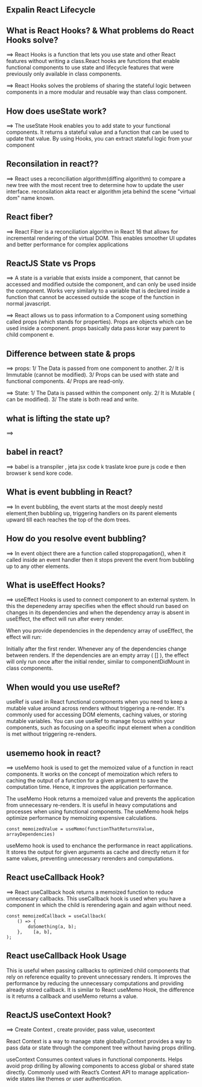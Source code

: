 ## Expalin React Lifecycle


## What is React Hooks? & What problems do React Hooks solve?
==> React Hooks is a function that lets you use state and other React features without writing a class.React hooks are functions that enable functional components to use state and lifecycle features that were previously only available in class components. 

==> React Hooks solves the problems of sharing the stateful logic between components in a more modular and reusable way than class component.

## How does useState work?
==> The useState Hook enables you to add state to your functional components. It returns a stateful value and a function that can be used to update that value. By using Hooks, you can extract stateful logic from your component

## Reconsilation in react??
==> React uses a reconciliation algorithm(diffing algorithm) to compare a new tree with the most recent tree to determine how to update the user interface. reconsilation akta react er algorithm jeta behind the scene "virtual dom" name known.

## React fiber?
==> React Fiber is a reconciliation algorithm in React 16 that allows for incremental rendering of the virtual DOM. This enables smoother UI updates and better performance for complex applications

## ReactJS State vs Props
==> A state is a variable that exists inside a component, that cannot be accessed and modified outside the component, and can only be used inside the component. Works very similarly to a variable that is declared inside a function that cannot be accessed outside the scope of the function in normal javascript.

==> React allows us to pass information to a Component using something called props (which stands for properties). Props are objects which can be used inside a component. props basically data pass korar way parent to child component e.

## Difference between state & props

==> props: 
1/ The Data is passed from one component to another.
2/ It is Immutable (cannot be modified).
3/ Props can be used with state and functional components.
4/ Props are read-only.

==> State:
1/ The Data is passed within the component only.
2/ It is Mutable ( can be modified).
3/ The state is both read and write.

## what is lifting the state up?
==> 

## babel in react?
==> babel is a transpiler , jeta jsx code k traslate kroe pure js code e then browser k send kore code.

## What is event bubbling in React?
==> In event bubbling, the event starts at the most deeply nestd element,then bubbling up, triggering handlers on its parent elements upward till each reaches the top of the dom trees.

## How do you resolve event bubbling?
==> In event object there are a function called stoppropagation(), when it called inside an event handler then it stops prevent the event from bubbling up to any other elements.

## What is useEffect Hooks?
==> useEffect Hooks is used to connect component to an external system. In this the depenedeny array specifies when the effect should run based on changes in its dependencies and when the dependency array is absent in useEffect, the effect will run after every render.

When you provide dependencies in the dependency array of useEffect, the effect will run:

Initially after the first render.
Whenever any of the dependencies change between renders.
If the dependencies are an empty array ( [] ), the effect will only run once after the initial render, similar to componentDidMount in class components.

## When would you use useRef?
useRef is used in React functional components when you need to keep a mutable value around across renders without triggering a re-render. It's commonly used for accessing DOM elements, caching values, or storing mutable variables. You can use useRef to manage focus within your components, such as focusing on a specific input element when a condition is met without triggering re-renders.


## usememo hook in react?
==> useMemo hook is used to get the memoized value of a function in react components. It works on the concept of memoization which refers to caching the output of a function for a given argument to save the computation time. Hence, it improves the application performance.

The useMemo Hook returns a memoized value and prevents the application from unnecessary re-renders. It is useful in heavy computations and processes when using functional components. The useMemo hook helps optimize performance by memoizing expensive calculations.

```
const memoizedValue = useMemo(functionThatReturnsValue, arrayDependencies)
```
useMemo hook is used to enchance the performance in react applications. It stores the output for given arguments as cache and directly return it for same values, preventing unnecessary rerenders and computations.

## React useCallback Hook?

==> React useCallback hook returns a memoized function to reduce unnecessary callbacks. This useCallback hook is used when you have a component in which the child is rerendering again and again without need.

```
const memoizedCallback = useCallback(
    () => {
        doSomething(a, b);
    },    [a, b],
);
```

## React useCallback Hook Usage
This is useful when passing callbacks to optimized child components that rely on reference equality to prevent unnecessary renders.
It improves the performance by reducing the unnecessary computations and providing already stored callback.
It is similar to React useMemo Hook, the difference is it returns a callback and useMemo returns a value.

## ReactJS useContext Hook?
==> Create Context , create provider, pass value, usecontext

React Context is a way to manage state globally.Context provides a way to pass data or state through the component tree without having props drilling.

useContext Consumes context values in functional components.
Helps avoid prop drilling by allowing components to access global or shared state directly.
Commonly used with React’s Context API to manage application-wide states like themes or user authentication.




